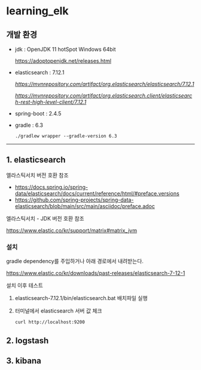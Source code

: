 # learning_elk

## 개발 환경

- jdk : OpenJDK 11 hotSpot Windows 64bit

  https://adoptopenjdk.net/releases.html

- elasticsearch : 7.12.1

  *https://mvnrepository.com/artifact/org.elasticsearch/elasticsearch/7.12.1*
  
  *https://mvnrepository.com/artifact/org.elasticsearch.client/elasticsearch-rest-high-level-client/7.12.1*
  
- spring-boot : 2.4.5

- gradle : 6.3

  ```
  ./gradlew wrapper --gradle-version 6.3
  ```



<hr>

## 1. elasticsearch

엘라스틱서치 버전 호환 참조

- https://docs.spring.io/spring-data/elasticsearch/docs/current/reference/html/#preface.versions
- https://github.com/spring-projects/spring-data-elasticsearch/blob/main/src/main/asciidoc/preface.adoc

엘라스틱서치 - JDK 버전 호환 참조

https://www.elastic.co/kr/support/matrix#matrix_jvm



### 설치

gradle dependency를 주입하거나 아래 경로에서 내려받는다.

https://www.elastic.co/kr/downloads/past-releases/elasticsearch-7-12-1



설치 이후 테스트

1. elasticsearch-7.12.1/bin/elasticsearch.bat 배치파일 실행

2. 터미널에서 elasticsearch 서버 값 체크

   ```
   curl http://localhost:9200
   ```





## 2. logstash



## 3. kibana